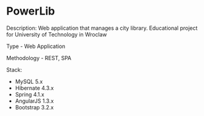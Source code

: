 PowerLib
========================================================================================

Description: Web application that manages a city library. Educational project for University of Technology in Wroclaw

Type - Web Application

Methodology - REST, SPA

Stack:

- MySQL 5.x
- Hibernate 4.3.x
- Spring 4.1.x
- AngularJS 1.3.x
- Bootstrap 3.2.x


